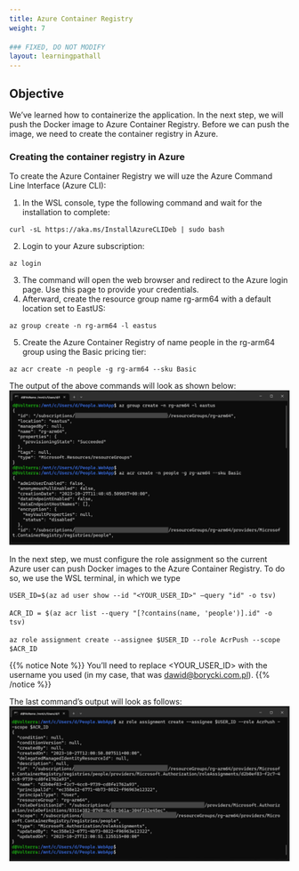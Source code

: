 ```yaml
---
title: Azure Container Registry
weight: 7

### FIXED, DO NOT MODIFY
layout: learningpathall
---
```


## Objective
We’ve learned how to containerize the application. In the next step, we will push the Docker image to Azure Container Registry. Before we can push the image, we need to create the container registry in Azure.

### Creating the container registry in Azure
To create the Azure Container Registry we will uze the Azure Command Line Interface (Azure CLI):
1. In the WSL console, type the following command and wait for the installation to complete:

```console
curl -sL https://aka.ms/InstallAzureCLIDeb | sudo bash
```

2.	Login to your Azure subscription:
```console
az login
```
3.	The command will open the web browser and redirect to the Azure login page. Use this page to provide your credentials.
4.	Afterward, create the resource group name rg-arm64 with a default location set to EastUS:
```console
az group create -n rg-arm64 -l eastus
```
5.	Create the Azure Container Registry of name people in the rg-arm64 group using the Basic pricing tier:
```console
az acr create -n people -g rg-arm64 --sku Basic
```

The output of the above commands will look as shown below:
![command prompt#left](figures/08.png)

In the next step, we must configure the role assignment so the current Azure user can push Docker images to the Azure Container Registry. To do so, we use the WSL terminal, in which we type
```console
USER_ID=$(az ad user show --id "<YOUR_USER_ID>" –query "id" -o tsv)

ACR_ID = $(az acr list --query "[?contains(name, 'people')].id" -o tsv)

az role assignment create --assignee $USER_ID --role AcrPush --scope $ACR_ID
```

{{% notice Note %}} You’ll need to replace <YOUR_USER_ID> with the username you used (in my case, that was dawid@borycki.com.pl).  {{% /notice %}}

The last command’s output will look as follows:
![command prompt#left](figures/05.png)